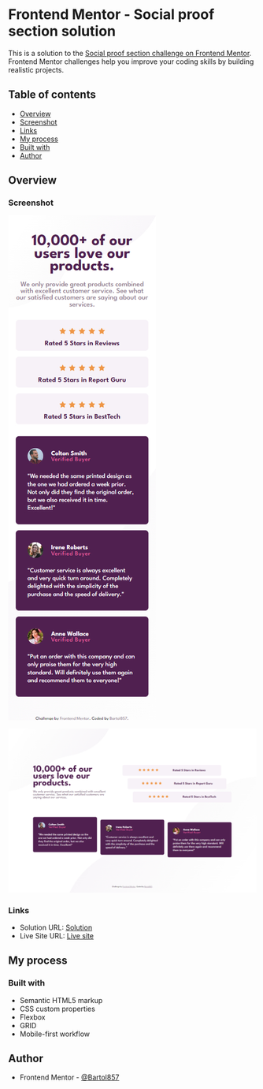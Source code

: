 # Frontend Mentor - Social proof section solution

This is a solution to the [Social proof section challenge on Frontend Mentor](https://www.frontendmentor.io/challenges/social-proof-section-6e0qTv_bA). Frontend Mentor challenges help you improve your coding skills by building realistic projects. 

## Table of contents

- [Overview](#overview)
- [Screenshot](#screenshot)
- [Links](#links)
- [My process](#my-process)
- [Built with](#built-with)
- [Author](#author)

## Overview

### Screenshot

![Mobile](./screenshot-mobile.jpg)

![Desktop](./screenshot-desktop.jpg)

### Links

- Solution URL: [Solution](https://github.com/Bartol857/social-proof-section-challenge)
- Live Site URL: [Live site](https://bartol857.github.io/social-proof-section-challenge/)

## My process

### Built with

- Semantic HTML5 markup
- CSS custom properties
- Flexbox
- GRID
- Mobile-first workflow

## Author

- Frontend Mentor - [@Bartol857](https://www.frontendmentor.io/profile/Bartol857)